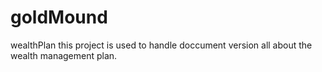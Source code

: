 # goldMound
wealthPlan
this project is used to handle doccument version all about the wealth management plan.
